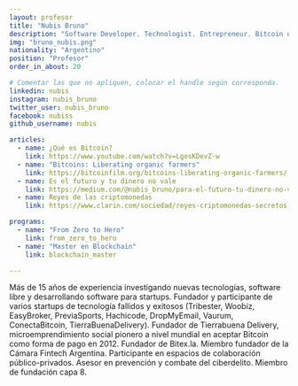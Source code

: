 ```yaml
---
layout: profesor
title: "Nubis Bruno"
description: "Software Developer. Technologist. Entrepreneur. Bitcoin early adopter and advocate."
img: "bruno_nubis.png"
nationality: "Argentino"
position: "Profesor"
order_in_about: 20

# Comentar las que no apliquen, colocar el handle según corresponda.
linkedin: nubis
instagram: nubis_bruno
twitter_user: nubis_bruno
facebook: nubiss
github_username: nubis

articles:
  - name: ¿Qué es Bitcoin?
    link: https://www.youtube.com/watch?v=LgosKDevZ-w
  - name: "Bitcoins: Liberating organic farmers"
    link: https://bitcoinfilm.org/bitcoins-liberating-organic-farmers/
  - name: Es el futuro y tu dinero no vale
    link: https://medium.com/@nubis_bruno/para-el-futuro-tu-dinero-no-vale-82fc493e7743
  - name: Reyes de las criptomonedas
    link: https://www.clarin.com/sociedad/reyes-criptomonedas-secretos-hacer-fortunas-nuevos-millonarios-argentina_0_6aOcPmhO.html

programs:
  - name: "From Zero to Hero"
    link: from_zero_to_hero
  - name: "Master en Blockchain"
    link: blockchain_master

---
```



Más de 15 años de experiencia investigando nuevas tecnologías, software libre y
desarrollando software para startups. Fundador y participante de varios
startups de tecnología fallidos y exitosos (Tribester, Woobiz, EasyBroker,
PreviaSports, Hachicode, DropMyEmail, Vaurum, ConectaBitcoin,
TierraBuenaDelivery). Fundador de Tierrabuena Delivery, microemprendimiento
social pionero a nivel mundial en aceptar Bitcoin como forma de pago en 2012.
Fundador de Bitex.la. Miembro fundador de la Cámara Fintech Argentina.
Participante en espacios de colaboración público-privados. Asesor en prevención
y combate del ciberdelito. Miembro de fundación capa 8.
